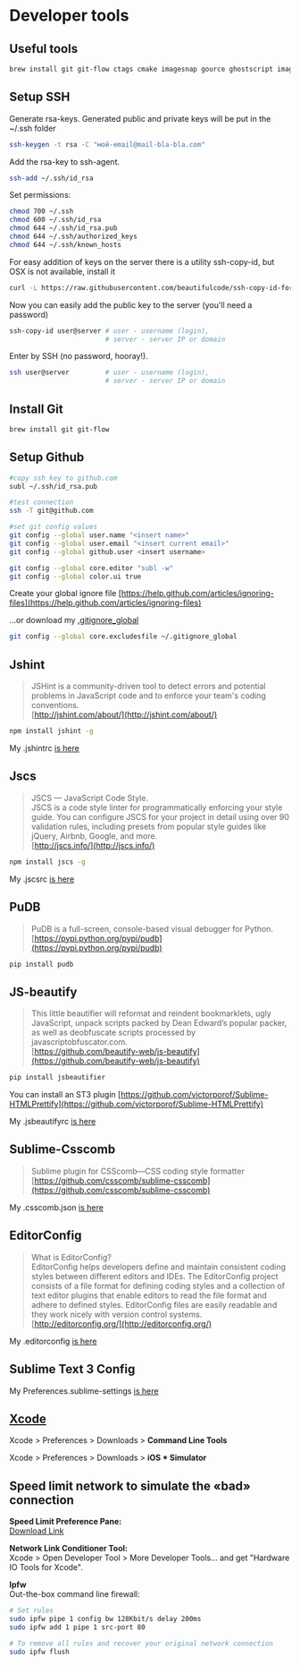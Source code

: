 # Developer tools

## Useful tools
```bash
brew install git git-flow ctags cmake imagesnap gource ghostscript imagemagick htop iotop gnu-sed siege terminal-notifier
```


## Setup SSH

Generate rsa-keys. Generated public and private keys will be put in the ~/.ssh folder
```bash
ssh-keygen -t rsa -C "мой-email@mail-bla-bla.com"
```

Add the rsa-key to ssh-agent.
```bash
ssh-add ~/.ssh/id_rsa
```

Set permissions:
```bash
chmod 700 ~/.ssh
chmod 600 ~/.ssh/id_rsa
chmod 644 ~/.ssh/id_rsa.pub
chmod 644 ~/.ssh/authorized_keys
chmod 644 ~/.ssh/known_hosts
```

For easy addition of keys on the server there is a utility ssh-copy-id, but OSX is not available, install it
```bash
curl -L https://raw.githubusercontent.com/beautifulcode/ssh-copy-id-for-OSX/master/install.sh | sh
```

Now you can easily add the public key to the server (you'll need a password)
```bash
ssh-copy-id user@server # user - username (login),
                        # server - server IP or domain
```

Enter by SSH (no password, hooray!).
```bash
ssh user@server         # user - username (login),
                        # server - server IP or domain
```

## Install Git
```bash
brew install git git-flow
```

## Setup Github
```bash
#copy ssh key to github.com
subl ~/.ssh/id_rsa.pub

#test connection
ssh -T git@github.com

#set git config values
git config --global user.name "<insert name>"
git config --global user.email "<insert current email>"
git config --global github.user <insert username>

git config --global core.editor "subl -w"
git config --global color.ui true
```

Create your global ignore file [https://help.github.com/articles/ignoring-files](https://help.github.com/articles/ignoring-files)


...or download my [.gitignore_global](./home/.gitignore_global)


```bash
git config --global core.excludesfile ~/.gitignore_global
```

## Jshint
> JSHint is a community-driven tool to detect errors and potential problems in JavaScript code and to enforce your team's coding conventions.  
> [http://jshint.com/about/](http://jshint.com/about/)  
```bash
npm install jshint -g
```

My .jshintrc [is here](./home/.jshintrc)

## Jscs
> JSCS — JavaScript Code Style.  
> JSCS is a code style linter for programmatically enforcing your style guide. You can configure JSCS for your project in detail using over 90 validation rules, including presets from popular style guides like jQuery, Airbnb, Google, and more.  
> [http://jscs.info/](http://jscs.info/)  
```bash
npm install jscs -g
```

My .jscsrc [is here](./home/.jscsrc)


## PuDB
> PuDB is a full-screen, console-based visual debugger for Python.  
> [https://pypi.python.org/pypi/pudb](https://pypi.python.org/pypi/pudb)  
```bash
pip install pudb
```

## JS-beautify
> This little beautifier will reformat and reindent bookmarklets, ugly JavaScript, unpack scripts packed by Dean Edward’s popular packer, as well as deobfuscate scripts processed by javascriptobfuscator.com.  
> [https://github.com/beautify-web/js-beautify](https://github.com/beautify-web/js-beautify)  
```bash
pip install jsbeautifier
```

You can install an ST3 plugin [https://github.com/victorporof/Sublime-HTMLPrettify](https://github.com/victorporof/Sublime-HTMLPrettify)


My .jsbeautifyrc [is here](./home/.jsbeautifyrc)

## Sublime-Csscomb
> Sublime plugin for CSScomb—CSS coding style formatter  
> [https://github.com/csscomb/sublime-csscomb](https://github.com/csscomb/sublime-csscomb)  

My .csscomb.json [is here](./home/.csscomb.json)

## EditorConfig
> What is EditorConfig?  
> EditorConfig helps developers define and maintain consistent coding styles between different editors and IDEs. The EditorConfig project consists of a file format for defining coding styles and a collection of text editor plugins that enable editors to read the file format and adhere to defined styles. EditorConfig files are easily readable and they work nicely with version control systems.  
> [http://editorconfig.org/](http://editorconfig.org/)  

My .editorconfig [is here](./home/.editorconfig)

## Sublime Text 3 Config
My Preferences.sublime-settings [is here](./home/Preferences.sublime-settings)



## [Xcode](https://developer.apple.com/xcode/)

Xcode > Preferences > Downloads > __Command Line Tools__

Xcode > Preferences > Downloads > __iOS * Simulator__


## Speed limit network to simulate the «bad» connection

__Speed Limit Preference Pane:__  
[Download Link](http://mschrag.github.io/)

__Network Link Conditioner Tool:__  
Xcode > Open Developer Tool > More Developer Tools... and get "Hardware IO Tools for Xcode".

__Ipfw__  
Out-the-box command line firewall:  
```bash
# Set rules
sudo ipfw pipe 1 config bw 128Kbit/s delay 200ms
sudo ipfw add 1 pipe 1 src-port 80

# To remove all rules and recover your original network connection
sudo ipfw flush
```
